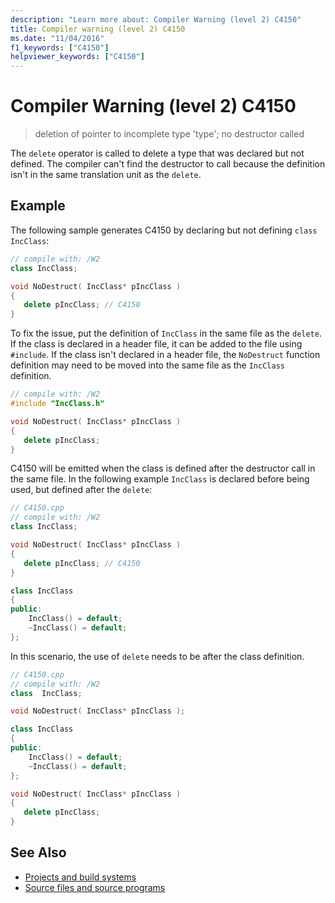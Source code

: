 ```yaml
---
description: "Learn more about: Compiler Warning (level 2) C4150"
title: Compiler warning (level 2) C4150
ms.date: "11/04/2016"
f1_keywords: ["C4150"]
helpviewer_keywords: ["C4150"]
---
```

# Compiler Warning (level 2) C4150

> deletion of pointer to incomplete type 'type'; no destructor called

The `delete` operator is called to delete a type that was declared but not defined. The compiler can't find the destructor to call because the definition isn't in the same translation unit as the `delete`.

## Example

The following sample generates C4150 by declaring but not defining `class IncClass`:

```cpp
// compile with: /W2
class IncClass;

void NoDestruct( IncClass* pIncClass )
{
   delete pIncClass; // C4150
}
```

To fix the issue, put the definition of `IncClass` in the same file as the `delete`. If the class is declared in a header file, it can be added to the file using `#include`. If the class isn't declared in a header file, the `NoDestruct` function definition may need to be moved into the same file as the `IncClass` definition.

```cpp
// compile with: /W2
#include "IncClass.h"

void NoDestruct( IncClass* pIncClass )
{
   delete pIncClass;
}
```

C4150 will be emitted when the class is defined after the destructor call in the same file. In the following example `IncClass` is declared before being used, but defined after the `delete`:

```cpp
// C4150.cpp
// compile with: /W2
class IncClass;

void NoDestruct( IncClass* pIncClass )
{
   delete pIncClass; // C4150
}

class IncClass
{
public:
    IncClass() = default;
    ~IncClass() = default;
};
```
In this scenario, the use of `delete` needs to be after the class definition.
```cpp
// C4150.cpp
// compile with: /W2
class  IncClass;

void NoDestruct( IncClass* pIncClass );

class IncClass
{
public:
    IncClass() = default;
    ~IncClass() = default;
};

void NoDestruct( IncClass* pIncClass )
{
   delete pIncClass;
}

```

## See Also

* [Projects and build systems](../../build/projects-and-build-systems-cpp.md)
* [Source files and source programs](../../c-language/source-files-and-source-programs.md)
